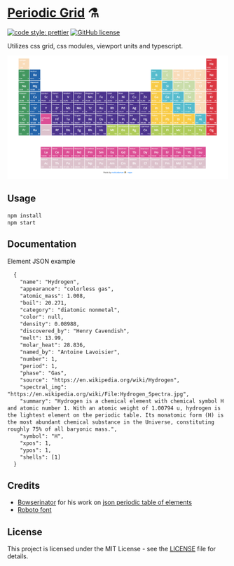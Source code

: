 # [Periodic Grid](https://periodic-grid.surge.sh) ⚗️

[![code style: prettier](https://img.shields.io/badge/code_style-prettier-ff69b4.svg)](https://github.com/prettier/prettier)
[![GitHub license](https://img.shields.io/badge/license-MIT-blue.svg)](https://github.com/malcodeman/periodic-table/blob/master/LICENSE)

Utilizes css grid, css modules, viewport units and typescript.

![Screenshot](docs/images/screenshot.png)

## Usage

```
npm install
npm start
```

## Documentation

Element JSON example

```
  {
    "name": "Hydrogen",
    "appearance": "colorless gas",
    "atomic_mass": 1.008,
    "boil": 20.271,
    "category": "diatomic nonmetal",
    "color": null,
    "density": 0.08988,
    "discovered_by": "Henry Cavendish",
    "melt": 13.99,
    "molar_heat": 28.836,
    "named_by": "Antoine Lavoisier",
    "number": 1,
    "period": 1,
    "phase": "Gas",
    "source": "https://en.wikipedia.org/wiki/Hydrogen",
    "spectral_img": "https://en.wikipedia.org/wiki/File:Hydrogen_Spectra.jpg",
    "summary": "Hydrogen is a chemical element with chemical symbol H and atomic number 1. With an atomic weight of 1.00794 u, hydrogen is the lightest element on the periodic table. Its monatomic form (H) is the most abundant chemical substance in the Universe, constituting roughly 75% of all baryonic mass.",
    "symbol": "H",
    "xpos": 1,
    "ypos": 1,
    "shells": [1]
  }
```

## Credits

- [Bowserinator](https://github.com/Bowserinator) for his work on [json periodic table of elements](https://github.com/Bowserinator/Periodic-Table-JSON)
- [Roboto font](https://fonts.google.com/specimen/Roboto)

## License

This project is licensed under the MIT License - see the [LICENSE](LICENSE) file for details.
